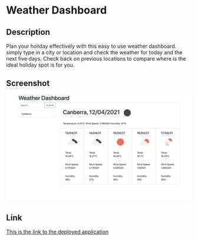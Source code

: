 # Weather Dashboard

## Description

Plan your holiday effectively with this easy to use weather dashboard. simply type in a city or location and check the weather for today and the next five days. Check back on previous locations to compare where is the ideal holiday spot is for you.

## Screenshot
    
![](screenshot.png)

## Link
[This is the link to the deployed application]([thomas](https://thomas-nicholson.github.io/weather-dashboard/))